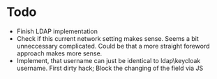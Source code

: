 # Todo
- Finish LDAP implementation
- Check if this current network setting makes sense. Seems a bit unneccessary complicated. Could be that a more straight foreword approach makes more sense.
- Implement, that username can just be identical to ldap\keycloak username. First dirty hack; Block the changing of the field via JS